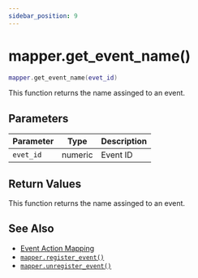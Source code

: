 ```yaml
---
sidebar_position: 9
---
```


# mapper.get_event_name()
```lua
mapper.get_event_name(evet_id)
```
This function returns the name assinged to an event.


## Parameters
|Parameter|Type|Description|
|-|-|-|
|`evet_id`|numeric|Event ID|


## Return Values
This function returns the name assinged to an event.

## See Also
- [Event Action Mapping](/guide/event-action-mapping)
- [`mapper.register_event()`](/libs/mapper/mapper_register_event)
- [`mapper.unregister_event()`](/libs/mapper/mapper_unregister_event)

